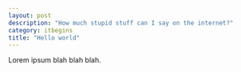 ```yaml
---
layout: post
description: "How much stupid stuff can I say on the internet?"
category: itbegins
title: "Hello world"
---
```


Lorem ipsum blah blah blah.